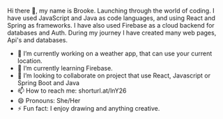 Hi there 👋, my name is Brooke. Launching through the world of coding. I have used JavaScript and Java as code languages, and using React and Spring as frameworks.
I have also used Firebase as a cloud backend for databases and Auth. During my journey I have created many web pages, Api's and databases. 


- 🔭 I’m currently working on a weather app, that can use your current location.
- 🌱 I’m currently learning Firebase. 
- 👯 I’m looking to collaborate on project that use React, Javascript or Spring Boot and Java
- 📫 How to reach me: shorturl.at/lnY26
- 😄 Pronouns: She/Her
- ⚡ Fun fact: I enjoy drawing and anything creative.

